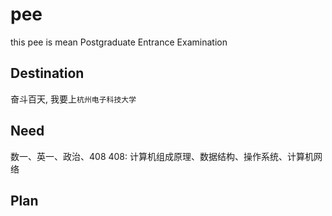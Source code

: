 # pee
this pee is mean Postgraduate Entrance Examination

## Destination
奋斗百天, 我要上`杭州电子科技大学`

## Need
数一、英一、政治、408
408: 计算机组成原理、数据结构、操作系统、计算机网络

## Plan

